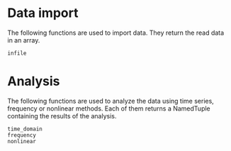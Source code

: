 # Data import

The following functions are used to import data. They return the read data in an array.

```@docs
infile
```

# Analysis

The following functions are used to analyze the data using time series, frequency or nonlinear methods. Each of them returns a NamedTuple containing the results of the analysis.

```@docs
time_domain
frequency
nonlinear
```
